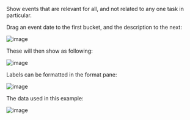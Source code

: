 Show events that are relevant for all, and not related to any one task in particular.

Drag an event date to the first bucket, and the description to the next:

![image](https://github.com/Profitbase/PowerBI-visuals-Gantt/assets/82056309/100b9f64-c246-48fd-a9a5-29ea027fd602)

These will then show as following:

![image](https://github.com/Profitbase/PowerBI-visuals-Gantt/assets/82056309/28156677-68e7-49ba-89bf-2093b5ba5878)


Labels can be formatted in the format pane:

![image](https://github.com/Profitbase/PowerBI-visuals-Gantt/assets/82056309/0bc7319f-a28c-433e-9bdf-f09f4b3f0642)


The data used in this example:

![image](https://github.com/Profitbase/PowerBI-visuals-Gantt/assets/82056309/8808aeef-8987-4b09-976c-dc17a8ce695d)

